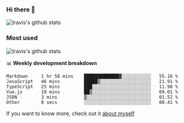 ### Hi there 👋

<!--
**HondryTravis/HondryTravis** is a ✨ _special_ ✨ repository because its `README.md` (this file) appears on your GitHub profile.

Here are some ideas to get you started:

- 🔭 I’m currently working on ...
- 🌱 I’m currently learning ...
- 👯 I’m looking to collaborate on ...
- 🤔 I’m looking for help with ...
- 💬 Ask me about ...
- 📫 How to reach me: ...
- 😄 Pronouns: ...
- ⚡ Fun fact: ...
-->

![travis's github stats](https://github-readme-stats.vercel.app/api?username=HondryTravis&hide=stars)
### Most used
![travis's github stats](https://github-readme-stats.anuraghazra1.vercel.app/api/top-langs/?username=HondryTravis&layout=compact&hide_title=true)

📊 **Weekly development breakdown**

<!--START_SECTION:waka-->

```text
Markdown     1 hr 58 mins    █████████████▓░░░░░░░░░░░   55.16 %
JavaScript   46 mins         █████▒░░░░░░░░░░░░░░░░░░░   21.91 %
TypeScript   25 mins         ███░░░░░░░░░░░░░░░░░░░░░░   11.98 %
Vue.js       19 mins         ██▒░░░░░░░░░░░░░░░░░░░░░░   09.01 %
JSON         3 mins          ▒░░░░░░░░░░░░░░░░░░░░░░░░   01.52 %
Other        0 secs          ░░░░░░░░░░░░░░░░░░░░░░░░░   00.41 %
```

<!--END_SECTION:waka-->

If you want to know more, check out it [about myself](https://hondrytravis.github.io/)
